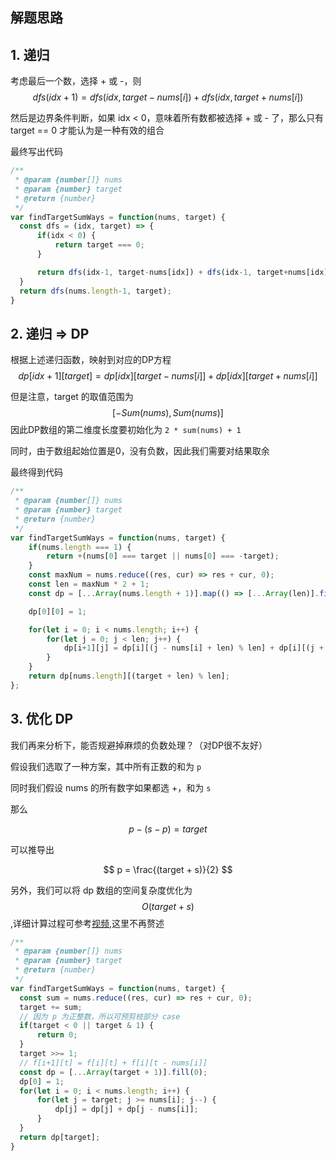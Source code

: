 ## 解题思路

## 1. 递归

考虑最后一个数，选择 + 或 -，则
$$dfs(idx+1) = dfs(idx, target-nums[i]) + dfs(idx, target+nums[i])$$

然后是边界条件判断，如果 idx < 0，意味着所有数都被选择 + 或 - 了，那么只有 target == 0 才能认为是一种有效的组合

最终写出代码

```javascript
/**
 * @param {number[]} nums
 * @param {number} target
 * @return {number}
 */
var findTargetSumWays = function(nums, target) {
  const dfs = (idx, target) => {
      if(idx < 0) {
          return target === 0;
      }

      return dfs(idx-1, target-nums[idx]) + dfs(idx-1, target+nums[idx]);
  }
  return dfs(nums.length-1, target);
}
```

## 2. 递归 => DP

根据上述递归函数，映射到对应的DP方程 $$dp[idx+1][target] = dp[idx][target-nums[i]] + dp[idx][target+nums[i]]$$

但是注意，target 的取值范围为 $$[-Sum(nums), Sum(nums)]$$
因此DP数组的第二维度长度要初始化为 `2 * sum(nums) + 1`

同时，由于数组起始位置是0，没有负数，因此我们需要对结果取余

最终得到代码

```javascript
/**
 * @param {number[]} nums
 * @param {number} target
 * @return {number}
 */
var findTargetSumWays = function(nums, target) {
    if(nums.length === 1) {
        return +(nums[0] === target || nums[0] === -target);
    }
    const maxNum = nums.reduce((res, cur) => res + cur, 0);
    const len = maxNum * 2 + 1;
    const dp = [...Array(nums.length + 1)].map(() => [...Array(len)].fill(0));

    dp[0][0] = 1;

    for(let i = 0; i < nums.length; i++) {
        for(let j = 0; j < len; j++) {
            dp[i+1][j] = dp[i][(j - nums[i] + len) % len] + dp[i][(j + nums[i]) % len]
        }
    }
    return dp[nums.length][(target + len) % len];
};
```

## 3. 优化 DP

我们再来分析下，能否规避掉麻烦的负数处理？（对DP很不友好）

假设我们选取了一种方案，其中所有正数的和为 `p`

同时我们假设 nums 的所有数字如果都选 +，和为 `s`

那么

$$
  p - (s-p) = target
$$

可以推导出

$$
  p = \frac{(target + s)}{2}
$$

另外，我们可以将 dp 数组的空间复杂度优化为 $$O(target+s)$$,详细计算过程可参考[视频](https://www.bilibili.com/video/BV16Y411v7Y6/?p=18&spm_id_from=pageDriver),这里不再赘述

```javascript
/**
 * @param {number[]} nums
 * @param {number} target
 * @return {number}
 */
var findTargetSumWays = function(nums, target) {
  const sum = nums.reduce((res, cur) => res + cur, 0);
  target += sum;
  // 因为 p 为正整数，所以可预剪枝部分 case
  if(target < 0 || target & 1) {
      return 0;
  }
  target >>= 1;
  // f[i+1][t] = f[i][t] + f[i][t - nums[i]]
  const dp = [...Array(target + 1)].fill(0);
  dp[0] = 1;
  for(let i = 0; i < nums.length; i++) {
      for(let j = target; j >= nums[i]; j--) {
          dp[j] = dp[j] + dp[j - nums[i]];
      }
  }
  return dp[target];
}
```